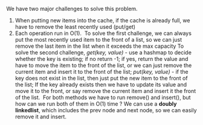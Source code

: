 We have two major challenges to solve this problem.
1. When putting new items into the cache, if the cache is already full, we have to remove the least recently used (put/get)
2. Each operation run in O(1).
​
To solve the first challenge, we can always put the most recently used item to the front of a list, so we can just remove the last item in the list when it exceeds the max capacity
​
To solve the second challenge,
*get(key, value)* - use a hashmap to decide whether the key is existing; if no return -1; if yes, return the value and have to move the item to the front of the list, or we can just remove the current item and insert it to the front of the list;
*put(key, value)* - if the key does not exist in the list, then just put the new item to the front of the list; If the key already exists then we have to update its value and move it to the front, or say remove the current item and insert it the front of the list.
​
For both methods we have to run remove() and insert(), but how can we run both of them in O(1) time ?  We can use a **doubly linkedlist**, which includes the prev node and next node, so we can easily remove it and insert.